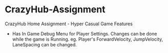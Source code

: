 # CrazyHub-Assignment
CrazyHub Home Assignment - Hyper Casual Game
Features
 - Has In Game Debug Menu for Player Settings. Changes can be done while the game is Running.
       eg. Player's ForwardVelocity, JumpVelocity, LaneSpacing can be changed.
    
